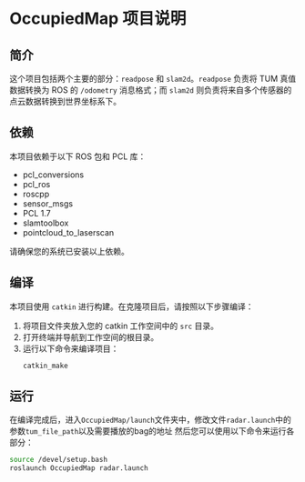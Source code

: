 # OccupiedMap 项目说明

## 简介
这个项目包括两个主要的部分：`readpose` 和 `slam2d`。`readpose` 负责将 TUM 真值数据转换为 ROS 的 `/odometry` 消息格式；而 `slam2d` 则负责将来自多个传感器的点云数据转换到世界坐标系下。

## 依赖
本项目依赖于以下 ROS 包和 PCL 库：
- pcl_conversions
- pcl_ros
- roscpp
- sensor_msgs
- PCL 1.7
- slamtoolbox
- pointcloud_to_laserscan

请确保您的系统已安装以上依赖。

## 编译
本项目使用 `catkin` 进行构建。在克隆项目后，请按照以下步骤编译：

1. 将项目文件夹放入您的 catkin 工作空间中的 `src` 目录。
2. 打开终端并导航到工作空间的根目录。
3. 运行以下命令来编译项目：
   ```bash
   catkin_make

## 运行
在编译完成后，进入`OccupiedMap/launch`文件夹中，修改文件`radar.launch`中的参数`tum_file_path`以及需要播放的bag的地址
然后您可以使用以下命令来运行各部分：
   ```bash
   source /devel/setup.bash
   roslaunch OccupiedMap radar.launch

